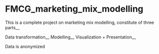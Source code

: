 # FMCG_marketing_mix_modelling
This is a complete project on marketing mix modelling, constitute of three parts__

Data transformation__
Modelling__
Visualization + Presentation__

Data is anonymized

